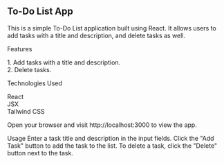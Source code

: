 <h2>To-Do List App</h2>
<p>This is a simple To-Do List application built using React. It allows users to add tasks with a title and description, and delete tasks as well.</p>


<p>Features</p>
1. Add tasks with a title and description. </br>
2. Delete tasks.</br>

<p>Technologies Used</p>
React</br>
JSX</br>
Tailwind CSS</br>


Open your browser and visit http://localhost:3000 to view the app.

Usage
Enter a task title and description in the input fields.
Click the "Add Task" button to add the task to the list.
To delete a task, click the "Delete" button next to the task.